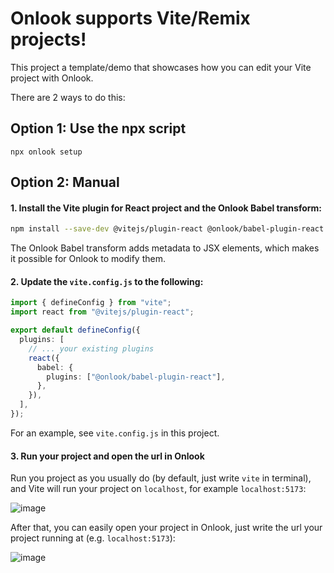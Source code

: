 # Onlook supports Vite/Remix projects!

This project a template/demo that showcases how you can edit your Vite project with Onlook.


There are 2 ways to do this:

## Option 1: Use the npx script

```
npx onlook setup
```

## Option 2: Manual

#### 1. Install the Vite plugin for React project and the Onlook Babel transform:
```bash
npm install --save-dev @vitejs/plugin-react @onlook/babel-plugin-react 
```

The Onlook Babel transform adds metadata to JSX elements, which makes it possible for Onlook to modify them.


#### 2. Update the `vite.config.js` to the following:

```ts
import { defineConfig } from "vite";
import react from "@vitejs/plugin-react";

export default defineConfig({
  plugins: [
    // ... your existing plugins
    react({
      babel: {
        plugins: ["@onlook/babel-plugin-react"],
      },
    }),
  ],
});
```

For an example, see `vite.config.js` in this project.


#### 3. Run your project and open the url in Onlook
Run you project as you usually do (by default, just write `vite` in terminal), and Vite will run your project on `localhost`, for example `localhost:5173`:

![image](https://github.com/user-attachments/assets/37235915-7255-49df-a109-194b196282ff)

After that, you can easily open your project in Onlook, just write the url your project running at (e.g. `localhost:5173`):

![image](https://github.com/user-attachments/assets/40987e5e-9182-47fe-ada5-f4870d20ec18)

